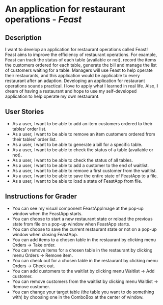 # An application for restaurant operations - *Feast*

## Description
I want to develop an application for restaurant operations called Feast! 
Feast aims to improve the efficiency of restaurant operations.
For example, Feast can track the status of each table (available or not), 
record the items the customers ordered for each table, 
generate the bill and manage the list of customers waiting for a table.
Managers will use Feast to help operate their restaurants, 
and this application would be applicable to every restaurant after an adaption.
Developing an application for restaurant operations sounds practical. 
I love to apply what I learned in real life. Also, 
I dream of having a restaurant and hope to use my self-developed 
application to help operate my own restaurant.


## User Stories

- As a user, I want to be able to add an item customers ordered to their tables' order list.
- As a user, I want to be able to remove an item customers ordered from their tables' order list.
- As a user, I want to be able to generate a bill for a specific table.
- As a user, I want to be able to check the status of a table (available or not).
- As a user, I want to be able to check the status of all tables.
- As a user, I want to be able to add a customer to the end of waitlist.
- As a user, I want to be able to remove a first customer from the waitlist.
- As a user, I want to be able to save the entire state of FeastApp to a file.
- As a user, I want to be able to load a state of FeastApp from file.

## Instructions for Grader


- You can see my visual component FeastAppImage at the pop-up window when the FeastApp starts.
- You can choose to start a new restaurant state or reload the previous state 
from file on a pop-up window when FeastApp starts.
- You can choose to save the current restaurant state or not on a pop-up 
window when closing FeastApp.
- You can add items to a chosen table in the restaurant by clicking menu Orders -> Take order.
- You can remove items for a chosen table in the restaurant by clicking menu Orders -> Remove item.
- You can check out for a chosen table in the restaurant by clicking menu Orders -> Check out. 
- You can add customers to the waitlist by clicking menu Waitlist -> Add customer.
- You can remove customers from the waitlist by clicking menu Waitlist -> Remove customer.
- You can change your target table (the table you want to do something with) by 
choosing one in the ComboBox at the center of window.


